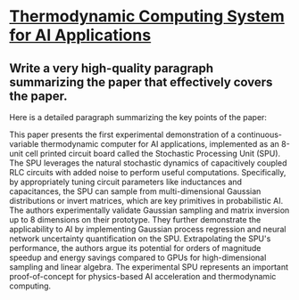 # [Thermodynamic Computing System for AI Applications](https://arxiv.org/abs/2312.04836)

## Write a very high-quality paragraph summarizing the paper that effectively covers the paper.

 Here is a detailed paragraph summarizing the key points of the paper:

This paper presents the first experimental demonstration of a continuous-variable thermodynamic computer for AI applications, implemented as an 8-unit cell printed circuit board called the Stochastic Processing Unit (SPU). The SPU leverages the natural stochastic dynamics of capacitively coupled RLC circuits with added noise to perform useful computations. Specifically, by appropriately tuning circuit parameters like inductances and capacitances, the SPU can sample from multi-dimensional Gaussian distributions or invert matrices, which are key primitives in probabilistic AI. The authors experimentally validate Gaussian sampling and matrix inversion up to 8 dimensions on their prototype. They further demonstrate the applicability to AI by implementing Gaussian process regression and neural network uncertainty quantification on the SPU. Extrapolating the SPU's performance, the authors argue its potential for orders of magnitude speedup and energy savings compared to GPUs for high-dimensional sampling and linear algebra. The experimental SPU represents an important proof-of-concept for physics-based AI acceleration and thermodynamic computing.
